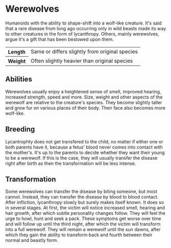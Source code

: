 # Werewolves
Humanoids with the ability to shape-shift into a wolf-like creature. It's said that a rare disease from long ago occurring only in wild beasts made its way to other creatures in the form of lycanthropy. Others, mainly werewolves, argue it's a gift that has been bestowed upon them.

<table>
  <tr>
    <th>Length</th>
    <td>Same or differs slightly from original species</td>
  </tr>
  <tr>
    <th>Weight</th>
    <td>Often slightly heavier than original species</td>
  </tr>
</table>

## Abilities
Werewolves usually enjoy a heightened sense of smell, improved hearing, increased strength, speed and more. Size, weight and other aspects of the werewolf are relative to the creature's species. They become slightly taller and grow fur on various places of their body. Their face also becomes more wolf-like.

## Breeding
Lycantrophty does not get transfered to the child, no matter if either one or both parents have it, because a fetus' blood never comes into contact with the mother's. It's up to the parents to decide whether they want their young to be a werewolf. If this is the case, they will usually transfer the disease right after birth as then the transformation will be less intense.

## Transformation
Some werewolves can transfer the disease by biting someone, but most cannot. Instead, they can transfer the disease by blood to blood contact. After infliction, lycanthropy slowly but surely makes itself known. It does so in several stages. At first, the victim will notice increased smell, hearing and hair growth, after which subtle personality changes follow. They will feel the urge to howl, hunt and seek a pack. These symptoms get worse over time and will follow up until the third night, after which the victim will transform into a full werewolf. They will remain a werewolf until the sun dawns, after which they gain the ability to transform back and fourth between their normal and beastly form.

